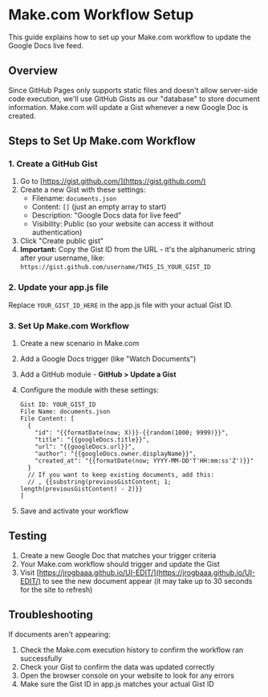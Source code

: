 # Make.com Workflow Setup

This guide explains how to set up your Make.com workflow to update the Google Docs live feed.

## Overview

Since GitHub Pages only supports static files and doesn't allow server-side code execution, we'll use GitHub Gists as our "database" to store document information. Make.com will update a Gist whenever a new Google Doc is created.

## Steps to Set Up Make.com Workflow

### 1. Create a GitHub Gist

1. Go to [https://gist.github.com/](https://gist.github.com/)
2. Create a new Gist with these settings:
   - Filename: `documents.json`
   - Content: `[]` (just an empty array to start)
   - Description: "Google Docs data for live feed"
   - Visibility: Public (so your website can access it without authentication)
3. Click "Create public gist"
4. **Important:** Copy the Gist ID from the URL - it's the alphanumeric string after your username, like: `https://gist.github.com/username/THIS_IS_YOUR_GIST_ID`

### 2. Update your app.js file

Replace `YOUR_GIST_ID_HERE` in the app.js file with your actual Gist ID.

### 3. Set Up Make.com Workflow

1. Create a new scenario in Make.com
2. Add a Google Docs trigger (like "Watch Documents")
3. Add a GitHub module - **GitHub > Update a Gist**
4. Configure the module with these settings:
   ```
   Gist ID: YOUR_GIST_ID
   File Name: documents.json
   File Content: [
     {
       "id": "{{formatDate(now; X)}}-{{random(1000; 9999)}}",
       "title": "{{googleDocs.title}}",
       "url": "{{googleDocs.url}}",
       "author": "{{googleDocs.owner.displayName}}",
       "created_at": "{{formatDate(now; YYYY-MM-DD'T'HH:mm:ss'Z')}}"
     }
     // If you want to keep existing documents, add this:
     // , {{substring(previousGistContent; 1; length(previousGistContent) - 2)}}
   ]
   ```

5. Save and activate your workflow

## Testing

1. Create a new Google Doc that matches your trigger criteria
2. Your Make.com workflow should trigger and update the Gist
3. Visit [https://jrogbaaa.github.io/UI-EDIT/](https://jrogbaaa.github.io/UI-EDIT/) to see the new document appear (it may take up to 30 seconds for the site to refresh)

## Troubleshooting

If documents aren't appearing:

1. Check the Make.com execution history to confirm the workflow ran successfully
2. Check your Gist to confirm the data was updated correctly
3. Open the browser console on your website to look for any errors
4. Make sure the Gist ID in app.js matches your actual Gist ID